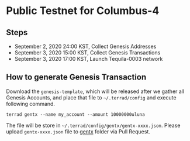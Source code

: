# Public Testnet for Columbus-4
 
## Steps

* September 2, 2020 24:00 KST, Collect Genesis Addresses
* September 3, 2020 15:00 KST, Collect Genesis Transactions
* September 3, 2020 17:00 KST, Launch Tequila-0003 network


## How to generate Genesis Transaction
Download the `genesis-template`, which will be released after we gather all Genesis Accounts, and place that file to `~/.terrad/config` and execute following command. 
```
terrad gentx --name my_account --amount 10000000uluna
```

The file will be store in `~/.terrad/config/gentx/gentx-xxxx.json`. Please upload `gentx-xxxx.json` file to [gentx](gentx) folder via Pull Request.